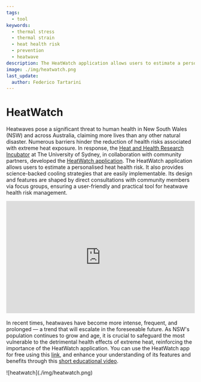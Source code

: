 ```yaml
---
tags:
  - tool
keywords: 
  - thermal stress
  - thermal strain
  - heat health risk
  - prevention
  - heatwave
description: The HeatWatch application allows users to estimate a personalised heat health risk
image: ./img/heatwatch.png
last_update:
  author: Federico Tartarini
---
```


# HeatWatch

Heatwaves pose a significant threat to human health in New South Wales (NSW) and across Australia, claiming more lives than any other natural disaster. 
Numerous barriers hinder the reduction of health risks associated with extreme heat exposure. 
In response, the [Heat and Health Research Incubator](https://www.sydney.edu.au/medicine-health/our-research/research-centres/heat-and-health-research-incubator.html) at The University of Sydney, in collaboration with community partners, developed the [HeatWatch application](https://heatwatch.sydney.edu.au/). 
The HeatWatch application allows users to estimate a personalised heat health risk. 
It also provides science-backed cooling strategies that are easily implementable. 
Its design and features are shaped by direct consultations with community members via focus groups, ensuring a user-friendly and practical tool for heatwave health risk management.

<iframe width="100%" height="300" src="https://www.youtube.com/embed/DjcMW1slwCw?si=yQmHSj72vgU5mz7B" title="YouTube video player" frameborder="0" allow="accelerometer; autoplay; clipboard-write; encrypted-media; gyroscope; picture-in-picture; web-share" allowfullscreen></iframe>

In recent times, heatwaves have become more intense, frequent, and prolonged — a trend that will escalate in the foreseeable future. As NSW's population continues to grow and age, it is crucial to safeguard the most vulnerable to the detrimental health effects of extreme heat, reinforcing the importance of the HeatWatch application. You can use the HeatWatch app for free using this [link](https://heatwatch.sydney.edu.au/), and enhance your understanding of its features and benefits through this [short educational video](https://youtu.be/DjcMW1slwCw).

<div class="img-center" style={{"margin-bottom":"20px"}}> ![heatwatch](./img/heatwatch.png)</div>